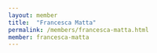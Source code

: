 ```yaml
---
layout: member
title:  "Francesca Matta"
permalink: /members/francesca-matta.html
member: francesca-matta
---
```

